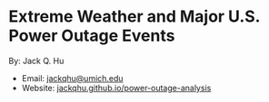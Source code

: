 # Extreme Weather and Major U.S. Power Outage Events

By: Jack Q. Hu
- Email: jackqhu@umich.edu
- Website: [jackqhu.github.io/power-outage-analysis](https://jackqhu.github.io/power-outage-analysis)
